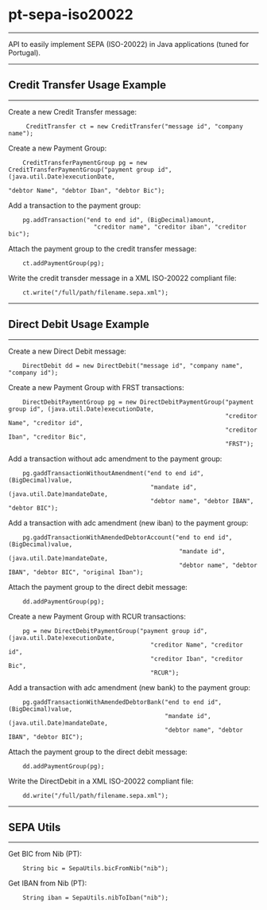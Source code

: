 # pt-sepa-iso20022
---
API to easily implement SEPA (ISO-20022) in Java applications (tuned for Portugal).

---

## Credit Transfer Usage Example
---

Create a new Credit Transfer message:

		 CreditTransfer ct = new CreditTransfer("message id", "company name");

Create a new Payment Group:

		CreditTransferPaymentGroup pg = new CreditTransferPaymentGroup("payment group id",  (java.util.Date)executionDate, 
																		"debtor Name", "debtor Iban", "debtor Bic");

Add a transaction to the payment group:

		pg.addTransaction("end to end id", (BigDecimal)amount,
							"creditor name", "creditor iban", "creditor bic");

Attach the payment group to the credit transfer message:

		ct.addPaymentGroup(pg);

Write the credit transder message in a XML ISO-20022 compliant file:

        ct.write("/full/path/filename.sepa.xml");

---

## Direct Debit Usage Example
---
Create a new Direct Debit message:

        DirectDebit dd = new DirectDebit("message id", "company name", "company id");        

Create a new Payment Group with FRST transactions:

        DirectDebitPaymentGroup pg = new DirectDebitPaymentGroup("payment group id", (java.util.Date)executionDate, 
                                                                 "creditor Name", "creditor id",
                                                                 "creditor Iban", "creditor Bic",
                                                                 "FRST");

Add a transaction without adc amendment to the payment group:

        pg.gaddTransactionWithoutAmendment("end to end id", (BigDecimal)value,
                                            "mandate id", (java.util.Date)mandateDate,
                                            "debtor name", "debtor IBAN", "debtor BIC");

Add a transaction with adc amendment (new iban) to the payment group:

        pg.gaddTransactionWithAmendedDebtorAccount("end to end id", (BigDecimal)value,
                                                    "mandate id", (java.util.Date)mandateDate,
                                                    "debtor name", "debtor IBAN", "debtor BIC", "original Iban");

Attach the payment group to the direct debit message:

        dd.addPaymentGroup(pg);

Create a new Payment Group with RCUR transactions:

        pg = new DirectDebitPaymentGroup("payment group id", (java.util.Date)executionDate, 
                                            "creditor Name", "creditor id",
                                            "creditor Iban", "creditor Bic",
                                            "RCUR");

Add a transaction with adc amendment (new bank) to the payment group:

        pg.gaddTransactionWithAmendedDebtorBank("end to end id", (BigDecimal)value,
                                                "mandate id", (java.util.Date)mandateDate,
                                                "debtor name", "debtor IBAN", "debtor BIC");

Attach the payment group to the direct debit message:

        dd.addPaymentGroup(pg);

Write the DirectDebit in a XML ISO-20022 compliant file:
        
        dd.write("/full/path/filename.sepa.xml");


---

## SEPA Utils
---

Get BIC from Nib (PT):
 
 		String bic = SepaUtils.bicFromNib("nib");
 		
Get IBAN from Nib (PT): 		

 		String iban = SepaUtils.nibToIban("nib");
 